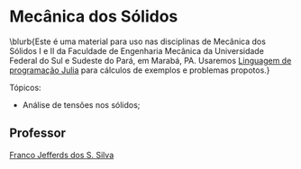 
# Mecânica dos Sólidos

\blurb{Este é uma material para uso nas disciplinas de Mecânica dos Sólidos I e II da Faculdade de Engenharia Mecânica da Universidade Federal do Sul e Sudeste do Pará, em Marabá, PA. Usaremos [Linguagem de programação Julia](http://www.julialang.org) para cálculos de exemplos e problemas propotos.}

Tópicos:

- Análise de tensões nos sólidos;

## Professor

[Franco Jefferds dos S. Silva](http://lattes.cnpq.br/0894347931518718)

